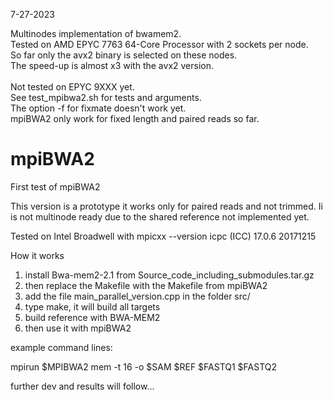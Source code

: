 7-27-2023

Multinodes implementation of bwamem2.\
Tested on AMD EPYC 7763 64-Core Processor with 2 sockets per node.\
So far only the avx2 binary is selected on these nodes.\
The speed-up is almost x3 with the avx2 version.\
\
Not tested on EPYC 9XXX yet.\
See test_mpibwa2.sh for tests and arguments.\
The option -f for fixmate doesn't work yet.\
mpiBWA2 only work for fixed length and paired reads so far.



# mpiBWA2

First test of mpiBWA2

This version is a prototype it works only for paired reads and not trimmed. 
Ii is not multinode ready due to the shared reference not implemented yet.


Tested on Intel Broadwell 
with mpicxx --version
icpc (ICC) 17.0.6 20171215

How it works

1) install Bwa-mem2-2.1 from Source_code_including_submodules.tar.gz
2) then replace the Makefile with the Makefile from mpiBWA2
3) add the file main_parallel_version.cpp in the folder src/
4) type make, it will build all targets 
5) build reference with BWA-MEM2
6) then use it with mpiBWA2

example command lines:

mpirun $MPIBWA2 mem -t 16 -o $SAM $REF $FASTQ1 $FASTQ2

further dev and results will follow...
